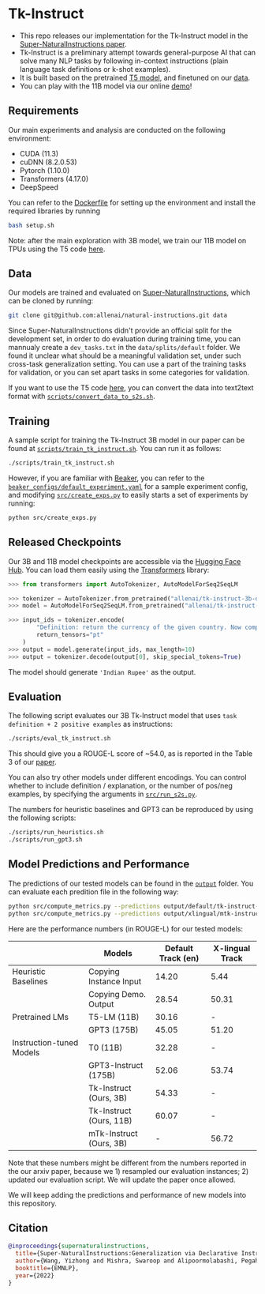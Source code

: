 # Tk-Instruct

- This repo releases our implementation for the Tk-Instruct model in the [Super-NaturalInstructions paper](https://arxiv.org/abs/2204.07705).
- Tk-Instruct is a preliminary attempt towards general-purpose AI that can solve many NLP tasks by following in-context instructions (plain language task definitions or k-shot examples).
- It is built based on the pretrained [T5 model](https://arxiv.org/abs/1910.10683), and finetuned on our [data](https://github.com/allenai/natural-instructions).
- You can play with the 11B model via our online [demo](https://instructions.apps.allenai.org/demo)!

## Requirements

Our main experiments and analysis are conducted on the following environment:

- CUDA (11.3)
- cuDNN (8.2.0.53)
- Pytorch (1.10.0)
- Transformers (4.17.0)
- DeepSpeed

You can refer to the [Dockerfile](Dockerfile) for setting up the environment and install the required libraries by running 

```bash
bash setup.sh
```

Note: after the main exploration with 3B model, we train our 11B model on TPUs using the T5 code [here](https://github.com/google-research/text-to-text-transfer-transformer).

## Data

Our models are trained and evaluated on [Super-NaturalInstructions](https://github.com/allenai/natural-instructions), which can be cloned by running:

```bash
git clone git@github.com:allenai/natural-instructions.git data
```

Since Super-NaturalInstructions didn't provide an official split for the development set, in order to do evaluation during training time, you can mannualy create a `dev_tasks.txt` in the `data/splits/default` folder. We found it unclear what should be a meaningful validation set, under such cross-task generalization setting. You can use a part of the training tasks for validation, or you can set apart tasks in some categories for validation.

If you want to use the T5 code [here](https://github.com/google-research/text-to-text-transfer-transformer), you can convert the data into text2text format with [`scripts/convert_data_to_s2s.sh`](scripts/convert_data_to_s2s.sh).

## Training

A sample script for training the Tk-Instruct 3B model in our paper can be found at [`scripts/train_tk_instruct.sh`](scripts/train_tk_instruct.sh). You can run it as follows:

```bash
./scripts/train_tk_instruct.sh
```

However, if you are familiar with [Beaker](https://beaker.org/), you can refer to the [`beaker_configs/default_experiment.yaml`](beaker_configs/default_experiment.yaml) for a sample experiment config, and modifying [`src/create_exps.py`](src/create_exps.py) to easily starts a set of experiments by running:

```bash
python src/create_exps.py
```

## Released Checkpoints

Our 3B and 11B model checkpoints are accessible via the [Hugging Face Hub](https://huggingface.co/models?search=tk-instruct-). You can load them easily using the [Transformers](https://github.com/huggingface/transformers) library:

```python
>>> from transformers import AutoTokenizer, AutoModelForSeq2SeqLM

>>> tokenizer = AutoTokenizer.from_pretrained("allenai/tk-instruct-3b-def")
>>> model = AutoModelForSeq2SeqLM.from_pretrained("allenai/tk-instruct-3b-def")

>>> input_ids = tokenizer.encode(
        "Definition: return the currency of the given country. Now complete the following example - Input: India. Output:", 
        return_tensors="pt"
    )
>>> output = model.generate(input_ids, max_length=10)
>>> output = tokenizer.decode(output[0], skip_special_tokens=True)
```

The model should generate `'Indian Rupee'` as the output.

## Evaluation

The following script evaluates our 3B Tk-Instruct model that uses `task definition + 2 positive examples` as instructions:

```bash
./scripts/eval_tk_instruct.sh
```

This should give you a ROUGE-L score of ~54.0, as is reported in the Table 3 of our [paper](https://arxiv.org/pdf/2204.07705.pdf).

You can also try other models under different encodings. You can control whether to include definition / explanation, or the number of pos/neg examples, by specifying the arguments in [`src/run_s2s.py`](src/run_s2s.py).

The numbers for heuristic baselines and GPT3 can be reproduced by using the following scripts:

```bash
./scripts/run_heuristics.sh
./scripts/run_gpt3.sh
```

## Model Predictions and Performance

The predictions of our tested models can be found in the [`output`](output/) folder. You can evaluate each predition file in the following way:

```bash
python src/compute_metrics.py --predictions output/default/tk-instruct-3b-def-pos/predicted_examples.jsonl --track default --compute_per_category_metrics
python src/compute_metrics.py --predictions output/xlingual/mtk-instruct-3b-def-pos/predicted_examples.jsonl --track xlingual --compute_per_category_metrics
```

Here are the performance numbers (in ROUGE-L) for our tested models:

|                          | Models                  | Default Track (en) | X-lingual Track |
|--------------------------|-------------------------|--------------------|-----------------|
| Heuristic Baselines      | Copying Instance Input  | 14.20              | 5.44            |
|                          | Copying Demo. Output    | 28.54              | 50.31           |
| Pretrained LMs           | T5-LM (11B)             | 30.16              | -               |
|                          | GPT3 (175B)             | 45.05              | 51.20           |
| Instruction-tuned Models | T0 (11B)                | 32.28              | -               |
|                          | GPT3-Instruct (175B)    | 52.06              | 53.74           |
|                          | Tk-Instruct (Ours, 3B)  | 54.33              | -               |
|                          | Tk-Instruct (Ours, 11B) | 60.07              | -               |
|                          | mTk-Instruct (Ours, 3B) | -                  | 56.72           |

Note that these numbers might be different from the numbers reported in the our arxiv paper, because we 1) resampled our evaluation instances; 2) updated our evaluation script. We will update the paper once allowed.

We will keep adding the predictions and performance of new models into this repository.

## Citation

```bib
@inproceedings{supernaturalinstructions,
  title={Super-NaturalInstructions:Generalization via Declarative Instructions on 1600+ Tasks},
  author={Wang, Yizhong and Mishra, Swaroop and Alipoormolabashi, Pegah and Kordi, Yeganeh and Mirzaei, Amirreza and Arunkumar, Anjana and Ashok, Arjun and Dhanasekaran, Arut Selvan and Naik, Atharva and Stap, David and others},
  booktitle={EMNLP},
  year={2022}
}
```
